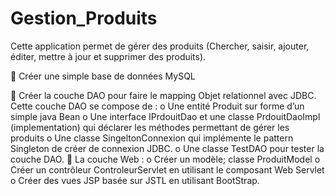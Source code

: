 # Gestion_Produits


Cette application permet de gérer des produits (Chercher, saisir, ajouter, éditer, mettre à jour et supprimer des produits).

 Créer une simple base de données MySQL

 Créer la couche DAO pour faire le mapping Objet relationnel avec JDBC. Cette couche DAO se compose de :
o Une entité Produit sur forme d’un simple java Bean
o Une interface IPrdouitDao et une classe PrdouitDaoImpl (implementation) qui déclarer les méthodes permettant de gérer les produits
o Une classe  SingeltonConnexion qui implémente le pattern Singleton de créer de connexion JDBC.
o Une classe TestDAO  pour tester la couche DAO.
 La couche Web :
o Créer un modèle; classe ProduitModel 
o Créer un contrôleur ControleurServlet en utilisant le composant Web Servlet
o Créer des vues JSP basée sur JSTL en utilisant BootStrap.


